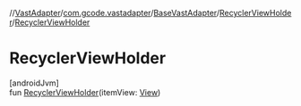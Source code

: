 //[VastAdapter](../../../../index.md)/[com.gcode.vastadapter](../../index.md)/[BaseVastAdapter](../index.md)/[RecyclerViewHolder](index.md)/[RecyclerViewHolder](-recycler-view-holder.md)

# RecyclerViewHolder

[androidJvm]\
fun [RecyclerViewHolder](-recycler-view-holder.md)(itemView: [View](https://developer.android.com/reference/kotlin/android/view/View.html))
